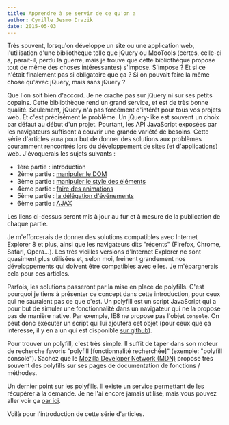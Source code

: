 ```yaml
---
title: Apprendre à se servir de ce qu'on a
author: Cyrille Jesmo Drazik
date: 2015-05-03
---
```


Très souvent, lorsqu'on développe un site ou une application web, l'utilisation d'une bibliothèque telle que jQuery ou MooTools (certes, celle-ci a, parait-il, perdu la guerre, mais je trouve que cette bibliothèque propose tout de même des choses intéressantes) s'impose. S'impose ? Et si ce n'était finalement pas si obligatoire que ça ? Si on pouvait faire la même chose qu'avec jQuery, mais sans jQuery ?

<span class="more"></span>

Que l'on soit bien d'accord. Je ne crache pas sur jQuery ni sur ses petits copains. Cette bibliothèque rend un grand service, et est de très bonne qualité. Seulement, jQuery n'a pas forcément d'intérêt pour tous vos projets web. Et c'est précisément le problème. Un jQuery-like est souvent un choix par défaut au début d'un projet. Pourtant, les API JavaScript exposées par les navigateurs suffisent à couvrir une grande variété de besoins. Cette série d'articles aura pour but de donner des solutions aux problèmes couramment rencontrés lors du développement de sites (et d'applications) web. J'évoquerais les sujets suivants :

* 1ère partie : introduction
* 2ème partie : [manipuler le DOM](/articles/apprendre-a-se-servir-de-ce-quon-a-manipuler-dom/)
* 3ème partie : [manipuler le style des éléments](/articles/apprendre-a-se-servir-de-ce-quon-a-manipuler-styles-elements/)
* 4ème partie : [faire des animations](/articles/apprendre-a-se-servir-de-ce-quon-a-animations)
* 5ème partie : [la délégation d'événements](/articles/apprendre-a-se-servir-de-ce-quon-a-event-delegation)
* 6ème partie : [AJAX](/articles/apprendre-a-se-servir-de-ce-quon-a-ajax/)

Les liens ci-dessus seront mis à jour au fur et à mesure de la publication de chaque partie.

Je m'efforcerais de donner des solutions compatibles avec Internet Explorer 8 et plus, ainsi que les navigateurs dits "récents" (Firefox, Chrome, Safari, Opera...). Les très vieilles versions d'Internet Explorer ne sont quasiment plus utilisées et, selon moi, freinent grandement nos développements qui doivent être compatibles avec elles. Je m'épargnerais cela pour ces articles.

Parfois, les solutions passeront par la mise en place de polyfills. C'est pourquoi je tiens à présenter ce concept dans cette introduction, pour ceux qui ne sauraient pas ce que c'est. Un polyfill est un script JavaScript qui a pour but de simuler une fonctionnalité dans un navigateur qui ne la propose pas de manière native. Par exemple, IE8 ne propose pas l'objet `console`. On peut donc exécuter un script qui lui ajoutera cet objet (pour ceux que ça intéresse, il y en a un qui est disponible [sur github](https://github.com/paulmillr/console-polyfill)).

Pour trouver un polyfill, c'est très simple. Il suffit de taper dans son moteur de recherche favoris "polyfill [fonctionnalité recherchée]" (exemple: "polyfill console"). Sachez que le [Mozilla Developer Network (MDN)](https://developer.mozilla.org/fr/) propose très souvent des polyfills sur ses pages de documentation de fonctions / méthodes.

Un dernier point sur les polyfills. Il existe un service permettant de les récupérer à la demande. Je ne l'ai encore jamais utilisé, mais vous pouvez aller voir ça [par ici](https://github.com/Financial-Times/polyfill-service).

Voilà pour l'introduction de cette série d'articles.
